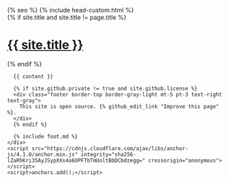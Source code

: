 <!DOCTYPE html>
<html lang="{{ page.lang | default: site.lang | default: 'en-US' }}">
  <head>
    <meta charset="UTF-8">
    <meta http-equiv="X-UA-Compatible" content="IE=edge">
    <meta name="viewport" content="width=device-width, initial-scale=1">
    <link rel="icon" type="image/x-icon" href="{{ site.favicon | relative_url }}" />
    <link rel="stylesheet" href="{{ '/assets/css/style.css?v=' | append: site.github.build_revision | relative_url }}">
    <!-- Material symbols everything default and using `weight: 100` -->
    <link rel="stylesheet" href="https://fonts.googleapis.com/css2?family=Material+Symbols+Outlined:wght@100" />
    {% seo %}
    {% include head-custom.html %}

<!-- custom styles -->
<!-- <link rel="stylesheet" href="{{ '/_assets/css/app.css?v=' | append: site.github.build_revision | relative_url  }}"> -->

  </head>
  <body>
    <div class="container-lg px-3 my-5 markdown-body">
      {% if site.title and site.title != page.title %}
      <h1>
        <a href="{{ "/" | absolute_url }}">
          {{ site.title }}
        </a>
      </h1>
      {% endif %}

      {{ content }}

      {% if site.github.private != true and site.github.license %}
      <div class="footer border-top border-gray-light mt-5 pt-3 text-right text-gray">
        This site is open source. {% github_edit_link "Improve this page" %}.
      </div>
      {% endif %}

      {% include foot.md %}
    </div>
    <script src="https://cdnjs.cloudflare.com/ajax/libs/anchor-js/4.1.0/anchor.min.js" integrity="sha256-lZaRhKri35AyJSypXXs4o6OPFTbTmUoltBbDCbdzegg=" crossorigin="anonymous"></script>
    <script>anchors.add();</script>

  </body>
</html>
